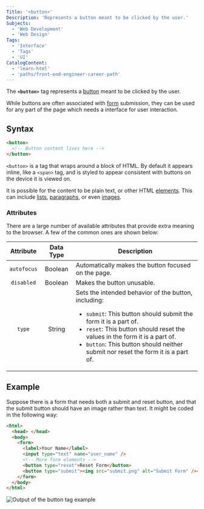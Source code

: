 ```yaml
---
Title: '<button>'
Description: 'Represents a button meant to be clicked by the user.'
Subjects:
  - 'Web Development'
  - 'Web Design'
Tags:
  - 'Interface'
  - 'Tags'
  - 'UI'
CatalogContent:
  - 'learn-html'
  - 'paths/front-end-engineer-career-path'
---
```


The **`<button>`** tag represents a [button](https://www.codecademy.com/resources/docs/uiux/button) meant to be clicked by the user.

While buttons are often associated with [form](https://www.codecademy.com/resources/docs/html/forms) submission, they can be used for any part of the page which needs a interface for user interaction.

## Syntax

```html
<button>
  <!-- Button content lives here -->
</button>
```

`<button>` is a tag that wraps around a block of HTML. By default it appears inline, like a `<span>` tag, and is styled to appear consistent with buttons on the device it is viewed on.

It is possible for the content to be plain text, or other HTML [elements](https://www.codecademy.com/resources/docs/html/elements). This can include [lists](https://www.codecademy.com/resources/docs/html/lists), [paragraphs](https://www.codecademy.com/resources/docs/html/paragraphs), or even [images](https://www.codecademy.com/resources/docs/html/images).

### Attributes

There are a large number of available attributes that provide extra meaning to the browser. A few of the common ones are shown below:

|  Attribute  | Data Type | Description                                                                                                                                                                                                                                                                                                   |
| :---------: | :-------: | ------------------------------------------------------------------------------------------------------------------------------------------------------------------------------------------------------------------------------------------------------------------------------------------------------------- |
| `autofocus` |  Boolean  | Automatically makes the button focused on the page.                                                                                                                                                                                                                                                           |
| `disabled`  |  Boolean  | Makes the button unusable.                                                                                                                                                                                                                                                                                    |
|   `type`    |  String   | Sets the intended behavior of the button, including:<ul><li>`submit`: This button should submit the form it is a part of.</li><li>`reset`: This button should reset the values in the form it is a part of.</li><li>`button`: This button should neither submit nor reset the form it is a part of.</li></ul> |

## Example

Suppose there is a form that needs both a submit and reset button, and that the submit button should have an image rather than text. It might be coded in the following way:

```html
<html>
  <head> </head>
  <body>
    <form>
      <label>Your Name</label>
      <input type="text" name="user_name" />
      <!-- More form elements -->
      <button type="reset">Reset Form</button>
      <button type="submit"><img src="submit.png" alt="Submit Form" /></button>
    </form>
  </body>
</html>
```

![Output of the button tag example](https://raw.githubusercontent.com/Codecademy/main/media/html-button-example.png)
